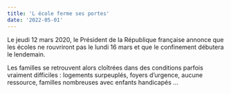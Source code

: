 ```yaml
---
title: 'L école ferme ses portes'
date: '2022-05-01'
---
```

Le jeudi 12 mars 2020, le Président de la République française annonce que les écoles ne rouvriront pas le lundi 16 mars et que le confinement débutera le lendemain.

Les familles se retrouvent alors cloîtrées dans des conditions parfois vraiment difficiles : logements surpeuplés, foyers d’urgence, aucune ressource, familles nombreuses avec enfants handicapés …